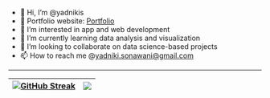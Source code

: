 - 👋 Hi, I’m @yadnikis
- 🎯 Portfolio website: [Portfolio](https://yadnikis.github.io/yadniki.github.io/)
- 👀 I’m interested in app and web development
- 🌱 I’m currently learning data analysis and visualization 
- 💞️ I’m looking to collaborate on data science-based projects
- 📫 How to reach me @yadniki.sonawani@gmail.com

<hr>

|  <a href="">![GitHub Streak](https://github-readme-streak-stats.herokuapp.com?user=yadnikis&theme=Javascript-dark&date_format=M%20j%5B%2C%20Y%5D&hide_border=true)</a> | <a href=""><img align="middle" src="https://github-readme-stats.vercel.app/api/top-langs/?username=yadnikis&layout=compact&theme=highcontrast&hide_border=true\" /></a> |
| ------------- | ------------- |
<!---
yadnikis/yadnikis is a ✨ special ✨ repository because its `README.md` (this file) appears on your GitHub profile.
You can click the Preview link to take a look at your changes.
--->
